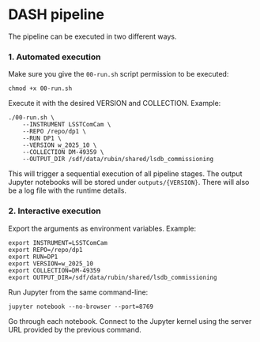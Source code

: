 # DASH pipeline

The pipeline can be executed in two different ways.

### 1. Automated execution

Make sure you give the `00-run.sh` script permission to be executed:

```
chmod +x 00-run.sh
```

Execute it with the desired VERSION and COLLECTION. Example:

```
./00-run.sh \
    --INSTRUMENT LSSTComCam \
    --REPO /repo/dp1 \
    --RUN DP1 \
    --VERSION w_2025_10 \
    --COLLECTION DM-49359 \
    --OUTPUT_DIR /sdf/data/rubin/shared/lsdb_commissioning
```

This will trigger a sequential execution of all pipeline stages. The output Jupyter notebooks will be stored under `outputs/{VERSION}`. There will also be a log file with the runtime details.

### 2. Interactive execution

Export the arguments as environment variables. Example:

```
export INSTRUMENT=LSSTComCam
export REPO=/repo/dp1
export RUN=DP1
export VERSION=w_2025_10
export COLLECTION=DM-49359
export OUTPUT_DIR=/sdf/data/rubin/shared/lsdb_commissioning
```

Run Jupyter from the same command-line:

```
jupyter notebook --no-browser --port=8769
```

Go through each notebook. Connect to the Jupyter kernel using the server URL provided by the previous command.

